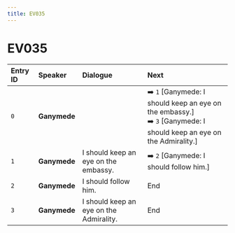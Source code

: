 ```yaml
---
title: EV035
---
```


# EV035


| Entry ID | Speaker | Dialogue | Next |
| :------- | :------ | :------- | :------------ |
| `0` | **Ganymede** |  | ➡️ `1` \[Ganymede: I should keep an eye on the embassy\.\]<br>➡️ `3` \[Ganymede: I should keep an eye on the Admirality\.\] |
| `1` | **Ganymede** | I should keep an eye on the embassy\. | ➡️ `2` \[Ganymede: I should follow him\.\] |
| `2` | **Ganymede** | I should follow him\. | End |
| `3` | **Ganymede** | I should keep an eye on the Admirality\. | End |
